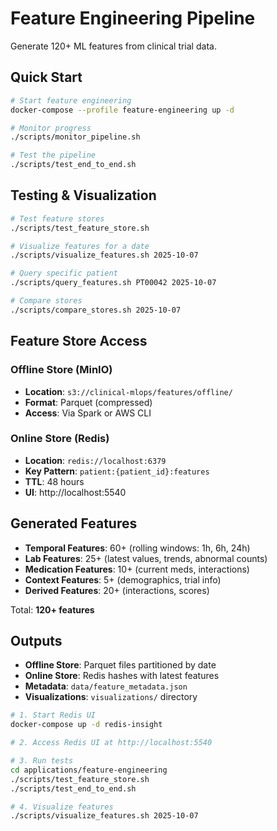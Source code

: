 # Feature Engineering Pipeline

Generate 120+ ML features from clinical trial data.

## Quick Start
```bash
# Start feature engineering
docker-compose --profile feature-engineering up -d

# Monitor progress
./scripts/monitor_pipeline.sh

# Test the pipeline
./scripts/test_end_to_end.sh
```

## Testing & Visualization
```bash
# Test feature stores
./scripts/test_feature_store.sh

# Visualize features for a date
./scripts/visualize_features.sh 2025-10-07

# Query specific patient
./scripts/query_features.sh PT00042 2025-10-07

# Compare stores
./scripts/compare_stores.sh 2025-10-07
```

## Feature Store Access

### Offline Store (MinIO)
- **Location**: `s3://clinical-mlops/features/offline/`
- **Format**: Parquet (compressed)
- **Access**: Via Spark or AWS CLI

### Online Store (Redis)
- **Location**: `redis://localhost:6379`
- **Key Pattern**: `patient:{patient_id}:features`
- **TTL**: 48 hours
- **UI**: http://localhost:5540

## Generated Features

- **Temporal Features**: 60+ (rolling windows: 1h, 6h, 24h)
- **Lab Features**: 25+ (latest values, trends, abnormal counts)
- **Medication Features**: 10+ (current meds, interactions)
- **Context Features**: 5+ (demographics, trial info)
- **Derived Features**: 20+ (interactions, scores)

Total: **120+ features**

## Outputs

- **Offline Store**: Parquet files partitioned by date
- **Online Store**: Redis hashes with latest features
- **Metadata**: `data/feature_metadata.json`
- **Visualizations**: `visualizations/` directory

```sh
# 1. Start Redis UI
docker-compose up -d redis-insight

# 2. Access Redis UI at http://localhost:5540

# 3. Run tests
cd applications/feature-engineering
./scripts/test_feature_store.sh
./scripts/test_end_to_end.sh

# 4. Visualize features
./scripts/visualize_features.sh 2025-10-07
```